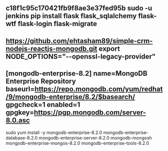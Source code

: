 
c18f1c95c170421fb9f8ae3e37fed95b
sudo -u jenkins pip install flask flask_sqlalchemy flask-wtf flask-login flask-migrate
---
https://github.com/ehtasham89/simple-crm-nodejs-reactjs-mongodb.git
export NODE_OPTIONS="--openssl-legacy-provider"
---
[mongodb-enterprise-8.2]
name=MongoDB Enterprise Repository
baseurl=https://repo.mongodb.com/yum/redhat/9/mongodb-enterprise/8.2/$basearch/
gpgcheck=1
enabled=1
gpgkey=https://pgp.mongodb.com/server-8.0.asc
---
sudo yum install -y mongodb-enterprise-8.2.0 mongodb-enterprise-database-8.2.0 mongodb-enterprise-server-8.2.0 mongodb-mongosh mongodb-enterprise-mongos-8.2.0 mongodb-enterprise-tools-8.2.0

